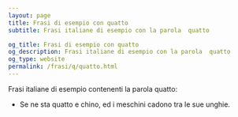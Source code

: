 ```yaml
---
layout: page
title: Frasi di esempio con quatto 
subtitle: Frasi italiane di esempio con la parola  quatto

og_title: Frasi di esempio con quatto 
og_description: Frasi italiane di esempio con la parola  quatto
og_type: website
permalink: /frasi/q/quatto.html
---
```


Frasi italiane di esempio contenenti la parola quatto:


- Se ne sta quatto e chino, ed i meschini cadono tra le sue unghie.
